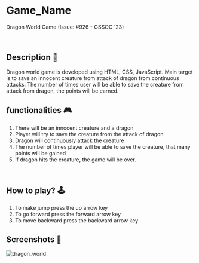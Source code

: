# **Game_Name** 

Dragon World Game (Issue: #926 - GSSOC '23)

<br>

## **Description 📃**
Dragon world game is developed using HTML, CSS, JavaScript.
Main target is to save an innocent creature from attack of dragon from continuous attacks. The number of times user will be able to save 
the creature from attack from dragon, the points will be earned.
 

## **functionalities 🎮**
1. There will be an innocent creature and a dragon
2. Player will try to save the creature from the attack of dragon
3. Dragon will continuously attack the creature
4. The number of times player will be able to save the creature, that many points will be gained
5. If dragon hits the creature, the game will be over.
<br>

## **How to play? 🕹️**
1. To make jump press the up arrow key
2. To go forward press the forward arrow key
3. To move backward press the backward arrow key

## **Screenshots 📸**
![dragon_world](https://github.com/sujanrupu/dg/assets/103595490/06599e6c-8ee1-44f4-9f8a-a5134dfd2044)
